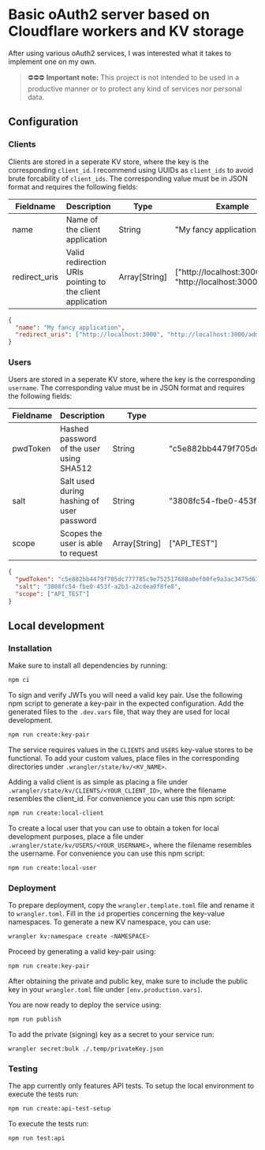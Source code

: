 # Basic oAuth2 server based on Cloudflare workers and KV storage

After using various oAuth2 services, I was interested what it takes to implement one on my own.

> ⛔⛔⛔ **Important note:** This project is not intended to be used in a productive manner or to protect any kind of services nor personal data.

## Configuration

### Clients

Clients are stored in a seperate KV store, where the key is the corresponding `client_id`. I recommend using UUIDs as `client_ids` to avoid brute forcability of `client_ids`. The corresponding value must be in JSON format and requires the following fields:

| Fieldname     | Description                                               | Type          | Example                                                  |
| ------------- | --------------------------------------------------------- | ------------- | -------------------------------------------------------- |
| name          | Name of the client application                            | String        | "My fancy application"                                   |
| redirect_uris | Valid redirection URIs pointing to the client application | Array[String] | ["http://localhost:3000", "http://localhost:3000/admin"] |

```json
{
  "name": "My fancy application",
  "redirect_uris": ["http://localhost:3000", "http://localhost:3000/admin"]
}
```

### Users

Users are stored in a seperate KV store, where the key is the corresponding `username`. The corresponding value must be in JSON format and requires the following fields:

| Fieldname | Description                               | Type          | Example                                                                                                                            |
| --------- | ----------------------------------------- | ------------- | ---------------------------------------------------------------------------------------------------------------------------------- |
| pwdToken  | Hashed password of the user using SHA512  | String        | "c5e882bb4479f705dc777785c9e752517688a0ef00fe9a3ac3475d631a66999507589fea66c788751c993e2b1e18c237722940cf8637e98b51827cc82f68f479" |
| salt      | Salt used during hashing of user password | String        | "3808fc54-fbe0-453f-a2b3-a2cdea0f8fe8"                                                                                             |
| scope     | Scopes the user is able to request        | Array[String] | ["API_TEST"]                                                                                                                       |

```json
{
  "pwdToken": "c5e882bb4479f705dc777785c9e752517688a0ef00fe9a3ac3475d631a66999507589fea66c788751c993e2b1e18c237722940cf8637e98b51827cc82f68f479",
  "salt": "3808fc54-fbe0-453f-a2b3-a2cdea0f8fe8",
  "scope": ["API_TEST"]
}
```

## Local development

### Installation

Make sure to install all dependencies by running:

```bash
npm ci
```

To sign and verify JWTs you will need a valid key pair. Use the following npm script to generate a key-pair in the expected configuration. Add the generated files to the `.dev.vars` file, that way they are used for local development.

```bash
npm run create:key-pair
```

The service requires values in the `CLIENTS` and `USERS` key-value stores to be functional.
To add your custom values, place files in the corresponding directories under `.wrangler/state/kv/<KV_NAME>`.

Adding a valid client is as simple as placing a file under `.wrangler/state/kv/CLIENTS/<YOUR_CLIENT_ID>`, where the filename resembles the client_id. For convenience you can use this npm script:

```bash
npm run create:local-client
```

To create a local user that you can use to obtain a token for local development purposes, place a file under `.wrangler/state/kv/USERS/<YOUR_USERNAME>`, where the filename resembles the username. For convenience you can use this npm script:

```bash
npm run create:local-user
```

### Deployment

To prepare deployment, copy the `wrangler.template.toml` file and rename it to `wrangler.toml`. Fill in the `id` properties concerning the key-value namespaces. To generate a new KV namespace, you can use:

```bash
wrangler kv:namespace create <NAMESPACE>
```

Proceed by generating a valid key-pair using:

```bash
npm run create:key-pair
```

After obtaining the private and public key, make sure to include the public key in your `wrangler.toml` file under `[env.production.vars]`.

You are now ready to deploy the service using:

```bash
npm run publish
```

To add the private (signing) key as a secret to your service run:

```
wrangler secret:bulk ./.temp/privateKey.json
```

### Testing

The app currently only features API tests.
To setup the local environment to execute the tests run:

```bash
npm run create:api-test-setup
```

To execute the tests run:

```bash
npm run test:api
```
